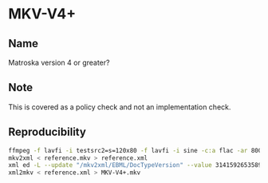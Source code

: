 # MKV-V4+

## Name

Matroska version 4 or greater?

## Note
This is covered as a policy check and not an implementation check.

## Reproducibility
```sh
ffmpeg -f lavfi -i testsrc2=s=120x80 -f lavfi -i sine -c:a flac -ar 8000 -vframes 2 -c:v ffv1 -level 3 -c:a flac -g 1 -y reference.mkv
mkv2xml < reference.mkv > reference.xml
xml ed -L --update "/mkv2xml/EBML/DocTypeVersion" --value 3141592653589793238462643 reference.xml
xml2mkv < reference.xml > MKV-V4+.mkv
```

